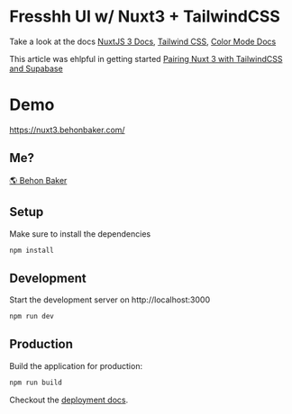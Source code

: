 # Fresshh UI w/ Nuxt3 + TailwindCSS

Take a look at the docs [NuxtJS 3 Docs](https://v3.nuxtjs.org), [Tailwind CSS](https://tailwindcss.com/docs/installation), [Color Mode Docs](https://color-mode.nuxtjs.org/)

This article was ehlpful in getting started [Pairing Nuxt 3 with TailwindCSS and Supabase](https://www.netlify.com/blog/2021/10/29/pairing-nuxt-3-with-tailwindcss-and-supabase/)

# Demo

https://nuxt3.behonbaker.com/

## Me?

[🌎 Behon Baker](https://behonbaker.com)

## Setup

Make sure to install the dependencies

```bash
npm install
```

## Development

Start the development server on http://localhost:3000

```bash
npm run dev
```

## Production

Build the application for production:

```bash
npm run build
```

Checkout the [deployment docs](https://v3.nuxtjs.org/docs/deployment).
